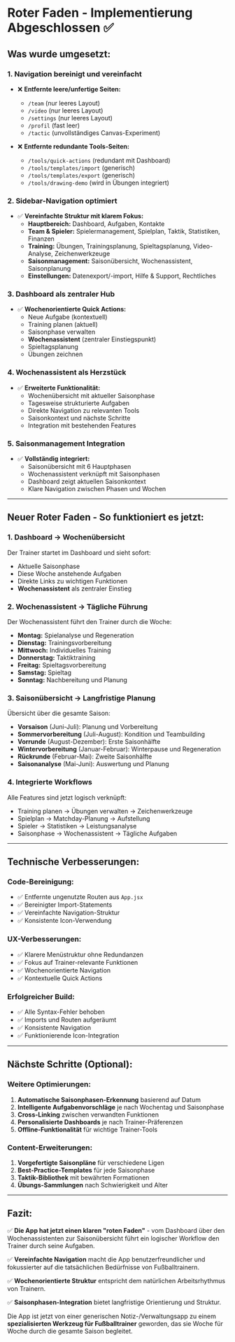 # Roter Faden - Implementierung Abgeschlossen ✅

## Was wurde umgesetzt:

### 1. **Navigation bereinigt und vereinfacht**
- ❌ **Entfernte leere/unfertige Seiten:**
  - `/team` (nur leeres Layout)
  - `/video` (nur leeres Layout) 
  - `/settings` (nur leeres Layout)
  - `/profil` (fast leer)
  - `/tactic` (unvollständiges Canvas-Experiment)

- ❌ **Entfernte redundante Tools-Seiten:**
  - `/tools/quick-actions` (redundant mit Dashboard)
  - `/tools/templates/import` (generisch)
  - `/tools/templates/export` (generisch)
  - `/tools/drawing-demo` (wird in Übungen integriert)

### 2. **Sidebar-Navigation optimiert**
- ✅ **Vereinfachte Struktur mit klarem Fokus:**
  - **Hauptbereich:** Dashboard, Aufgaben, Kontakte
  - **Team & Spieler:** Spielermanagement, Spielplan, Taktik, Statistiken, Finanzen
  - **Training:** Übungen, Trainingsplanung, Spieltagsplanung, Video-Analyse, Zeichenwerkzeuge
  - **Saisonmanagement:** Saisonübersicht, Wochenassistent, Saisonplanung
  - **Einstellungen:** Datenexport/-import, Hilfe & Support, Rechtliches

### 3. **Dashboard als zentraler Hub**
- ✅ **Wochenorientierte Quick Actions:**
  - Neue Aufgabe (kontextuell)
  - Training planen (aktuell)
  - Saisonphase verwalten
  - **Wochenassistent** (zentraler Einstiegspunkt)
  - Spieltagsplanung
  - Übungen zeichnen

### 4. **Wochenassistent als Herzstück**
- ✅ **Erweiterte Funktionalität:**
  - Wochenübersicht mit aktueller Saisonphase
  - Tagesweise strukturierte Aufgaben
  - Direkte Navigation zu relevanten Tools
  - Saisonkontext und nächste Schritte
  - Integration mit bestehenden Features

### 5. **Saisonmanagement Integration**
- ✅ **Vollständig integriert:**
  - Saisonübersicht mit 6 Hauptphasen
  - Wochenassistent verknüpft mit Saisonphasen
  - Dashboard zeigt aktuellen Saisonkontext
  - Klare Navigation zwischen Phasen und Wochen

---

## Neuer Roter Faden - So funktioniert es jetzt:

### **1. Dashboard → Wochenübersicht**
Der Trainer startet im Dashboard und sieht sofort:
- Aktuelle Saisonphase
- Diese Woche anstehende Aufgaben
- Direkte Links zu wichtigen Funktionen
- **Wochenassistent** als zentraler Einstieg

### **2. Wochenassistent → Tägliche Führung**
Der Wochenassistent führt den Trainer durch die Woche:
- **Montag:** Spielanalyse und Regeneration
- **Dienstag:** Trainingsvorbereitung 
- **Mittwoch:** Individuelles Training
- **Donnerstag:** Taktiktraining
- **Freitag:** Spieltagsvorbereitung
- **Samstag:** Spieltag
- **Sonntag:** Nachbereitung und Planung

### **3. Saisonübersicht → Langfristige Planung**
Übersicht über die gesamte Saison:
- **Vorsaison** (Juni-Juli): Planung und Vorbereitung
- **Sommervorbereitung** (Juli-August): Kondition und Teambuilding
- **Vorrunde** (August-Dezember): Erste Saisonhälfte
- **Wintervorbereitung** (Januar-Februar): Winterpause und Regeneration
- **Rückrunde** (Februar-Mai): Zweite Saisonhälfte
- **Saisonanalyse** (Mai-Juni): Auswertung und Planung

### **4. Integrierte Workflows**
Alle Features sind jetzt logisch verknüpft:
- Training planen → Übungen verwalten → Zeichenwerkzeuge
- Spielplan → Matchday-Planung → Aufstellung
- Spieler → Statistiken → Leistungsanalyse
- Saisonphase → Wochenassistent → Tägliche Aufgaben

---

## Technische Verbesserungen:

### **Code-Bereinigung:**
- ✅ Entfernte ungenutzte Routen aus `App.jsx`
- ✅ Bereinigter Import-Statements
- ✅ Vereinfachte Navigation-Struktur
- ✅ Konsistente Icon-Verwendung

### **UX-Verbesserungen:**
- ✅ Klarere Menüstruktur ohne Redundanzen
- ✅ Fokus auf Trainer-relevante Funktionen
- ✅ Wochenorientierte Navigation
- ✅ Kontextuelle Quick Actions

### **Erfolgreicher Build:**
- ✅ Alle Syntax-Fehler behoben
- ✅ Imports und Routen aufgeräumt
- ✅ Konsistente Navigation
- ✅ Funktionierende Icon-Integration

---

## Nächste Schritte (Optional):

### **Weitere Optimierungen:**
1. **Automatische Saisonphasen-Erkennung** basierend auf Datum
2. **Intelligente Aufgabenvorschläge** je nach Wochentag und Saisonphase
3. **Cross-Linking** zwischen verwandten Funktionen
4. **Personalisierte Dashboards** je nach Trainer-Präferenzen
5. **Offline-Funktionalität** für wichtige Trainer-Tools

### **Content-Erweiterungen:**
1. **Vorgefertigte Saisonpläne** für verschiedene Ligen
2. **Best-Practice-Templates** für jede Saisonphase
3. **Taktik-Bibliothek** mit bewährten Formationen
4. **Übungs-Sammlungen** nach Schwierigkeit und Alter

---

## Fazit:

✅ **Die App hat jetzt einen klaren "roten Faden"** - vom Dashboard über den Wochenassistenten zur Saisonübersicht führt ein logischer Workflow den Trainer durch seine Aufgaben.

✅ **Vereinfachte Navigation** macht die App benutzerfreundlicher und fokussierter auf die tatsächlichen Bedürfnisse von Fußballtrainern.

✅ **Wochenorientierte Struktur** entspricht dem natürlichen Arbeitsrhythmus von Trainern.

✅ **Saisonphasen-Integration** bietet langfristige Orientierung und Struktur.

Die App ist jetzt von einer generischen Notiz-/Verwaltungsapp zu einem **spezialisierten Werkzeug für Fußballtrainer** geworden, das sie Woche für Woche durch die gesamte Saison begleitet.
